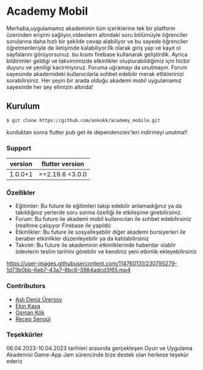 # Academy Mobil

Merhaba,uygulamamız akademinin tüm içeriklerine tek bir platform üzerinden erişimi sağlıyor,videoların altındaki soru bölümüyle öğrenciler sorularına daha hızlı  bir şekilde cevap alabiliyor ve bu sayede öğrenciler öğretmenleriyle de  iletişimde kalabiliyor.İlk olarak giriş yap ve kayıt ol sayfalarını görüyorsunuz. bu kısmı firebase kullanarak geliştirdik. Ayrica bildirimler geldigi ve takvimimizde etkinlikler oluşturabildiğimiz için hicbir duyuru ve yeniligi kacirmiyoruz. Foruma uğramayı da unutmayın. Forum sayesinde akademideki kullanıcılarla sohbet edebilir merak ettiklerinizi sorabilirsiniz. Her şeyin bir arada olduğu  akademi mobil uygulamamız sayesinde her şey elimizin altında!

## Kurulum

```bash
$ git clone https://github.com/ookokk/academy_mobile.git
```
kurduktan sonra flutter pub get ile dependencies'leri indirmeyi unutma!!

### Support

| version    |    flutter version   |
| ---------- | -------------------- |
| 1.0.0+1    | >=2.19.6 <3.0.0      |

### Özellikler

- Eğitimler: Bu future ile eğitimleri takip edebilir anlamadığınız ya da takıldığınız yerlerde soru sorma özelliği ile etkileşime girebilirsiniz.
- Forum: Bu future ile akademi mobil kullanıcıları ile sohbet edebilirsiniz (realtime çalışıyor Firebase ile yapıldı)
- Etkinlikler: Bu future ile sosyalleşebilir diğer akademi bursiyerleri ile beraber etkinlikler düzenleyebilir ya da katılabilirsiniz
- Takvim: Bu future ile akademinin etkinliklerinde haberdar olablir ödevlerin teslim tarihini görebilir ve kendiniz yeni etkinlik ekleyebilirsiniz

https://user-images.githubusercontent.com/114760131/230795279-1d73b0bb-6eb7-43a7-8bc6-3984adcd3f65.mp4
### Contributors

- [Aslı Deniz Ürersoy](https://github.com/denizurersoy) 
- [Ekin Kaya](https://github.com/Eknkaya)
- [Osman Kök](https://github.com/ookokk)
- [Recep Şengül](https://github.com/Rcpsngl)

### Teşekkürler

06.04.2023-10.04.2023 tarihleri arasında gerçekleşen Oyun ve Uygulama Akademisi Game-App Jam sürencinde bize destek olan herkese teşekür ederiz








